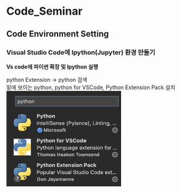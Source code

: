 # Code_Seminar

## Code Environment Setting

### Visual Studio Code에 Ipython(Jupyter) 환경 만들기

**Vs code에 파이썬 확장 및 Ipython 실행**

python Extension -> python 검색  
밑에 보이는 python, python for VSCode, Python Extension Pack 설치  
<img src="images/python_extension.png" width="300" height="250">